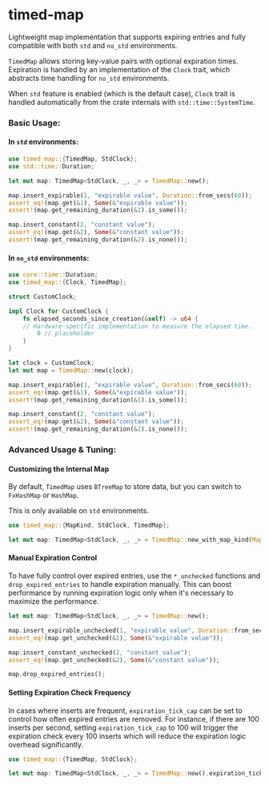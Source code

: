 # timed-map

Lightweight map implementation that supports expiring entries and fully
compatible with both `std` and `no_std` environments.

`TimedMap` allows storing key-value pairs with optional expiration times. Expiration is
handled by an implementation of the `Clock` trait, which abstracts time handling for
`no_std` environments.

When `std` feature is enabled (which is the default case), `Clock` trait is handled
automatically from the crate internals with `std::time::SystemTime`.

### Basic Usage:

#### In `std` environments:
```rs
use timed_map::{TimedMap, StdClock};
use std::time::Duration;

let mut map: TimedMap<StdClock, _, _> = TimedMap::new();

map.insert_expirable(1, "expirable value", Duration::from_secs(60));
assert_eq!(map.get(&1), Some(&"expirable value"));
assert!(map.get_remaining_duration(&1).is_some());

map.insert_constant(2, "constant value");
assert_eq!(map.get(&2), Some(&"constant value"));
assert!(map.get_remaining_duration(&2).is_none());
```

#### In `no_std` environments:
```rs
use core::time::Duration;
use timed_map::{Clock, TimedMap};

struct CustomClock;

impl Clock for CustomClock {
    fn elapsed_seconds_since_creation(&self) -> u64 {
    // Hardware-specific implementation to measure the elapsed time.
        0 // placeholder
    }
}

let clock = CustomClock;
let mut map = TimedMap::new(clock);

map.insert_expirable(1, "expirable value", Duration::from_secs(60));
assert_eq!(map.get(&1), Some(&"expirable value"));
assert!(map.get_remaining_duration(&1).is_some());

map.insert_constant(2, "constant value");
assert_eq!(map.get(&2), Some(&"constant value"));
assert!(map.get_remaining_duration(&2).is_none());
```

### Advanced Usage & Tuning:

#### Customizing the Internal Map

By default, `TimedMap` uses `BTreeMap` to store data, but you can switch to `FxHashMap` or `HashMap`.

This is only available on `std` environments.

```rs
use timed_map::{MapKind, StdClock, TimedMap};

let mut map: TimedMap<StdClock, _, _> = TimedMap::new_with_map_kind(MapKind::FxHashMap);
```

#### Manual Expiration Control

To have fully control over expired entries, use the `*_unchecked` functions and `drop_expired_entries` to handle expiration manually.
This can boost performance by running expiration logic only when it's necessary to maximize the performance.

```rs
let mut map: TimedMap<StdClock, _, _> = TimedMap::new();

map.insert_expirable_unchecked(1, "expirable value", Duration::from_secs(60));
assert_eq!(map.get_unchecked(&1), Some(&"expirable value"));

map.insert_constant_unchecked(2, "constant value");
assert_eq!(map.get_unchecked(&2), Some(&"constant value"));

map.drop_expired_entries();
```

#### Setting Expiration Check Frequency

In cases where inserts are frequent, `expiration_tick_cap` can be set to control how often expired entries are removed. For instance,
if there are 100 inserts per second, setting `expiration_tick_cap` to 100 will trigger the expiration check every 100 inserts which will
reduce the expiration logic overhead significantly.

```rs
use timed_map::{TimedMap, StdClock};

let mut map: TimedMap<StdClock, _, _> = TimedMap::new().expiration_tick_cap(500);
```
